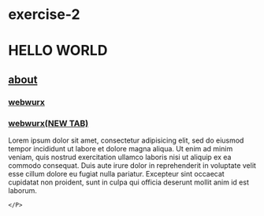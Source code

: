 # exercise-2



<html>
<head>
	<title>first page</title>
	<h1>HELLO WORLD</h1>
	</head>
	<a href="file:///C:/Users/SARFARAZ/Desktop/about.html"><h2>about</h2> </a>
	<a href="https://webwurx.in/."><h3>webwurx</h3></a>
	<a href="https://webwurx.in/" target="_blank"   ><h3>webwurx(NEW TAB)</h3></a>

<body>
	<P>
			Lorem ipsum dolor sit amet, consectetur adipisicing elit, sed do eiusmod
			tempor incididunt ut labore et dolore magna aliqua. Ut enim ad minim veniam,
			quis nostrud exercitation ullamco laboris nisi ut aliquip ex ea commodo
			consequat. Duis aute irure dolor in reprehenderit in voluptate velit esse
			cillum dolore eu fugiat nulla pariatur. Excepteur sint occaecat cupidatat non
			proident, sunt in culpa qui officia deserunt mollit anim id est laborum.

	</P>

</body>
</html>







